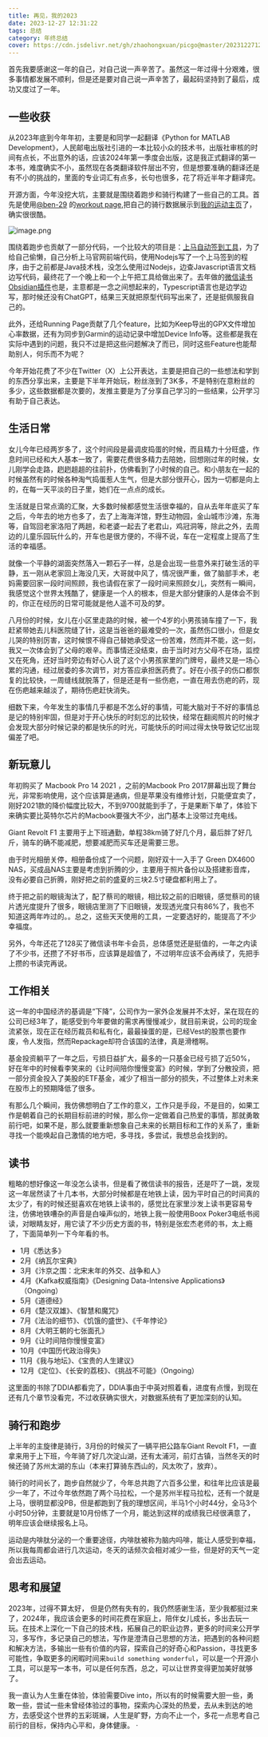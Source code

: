```yaml
---
title: 再见，我的2023
date: 2023-12-27 12:31:22
tags: 总结
category: 年终总结
cover: https://cdn.jsdelivr.net/gh/zhaohongxuan/picgo@master/20231227122237.png
---
```



首先我要感谢这一年的自己，对自己说一声辛苦了。虽然这一年过得十分艰难，很多事情都发展不顺利，但是还是要对自己说一声辛苦了，最起码坚持到了最后，成功又度过了一年。

## 一些收获

从2023年底到今年年初，主要是和同学一起翻译《Python for MATLAB Development》，人民邮电出版社引进的一本比较小众的技术书，出版社审核的时间有点长，不出意外的话，应该2024年第一季度会出版，这是我正式翻译的第一本书，难度确实不小，虽然现在各类翻译软件层出不穷，但是想要准确的翻译还是有不小的挑战的，里面的专业词汇有点多，长句也很多，花了将近半年才翻译完。

开源方面，今年没挖大坑，主要就是围绕着跑步和骑行构建了一些自己的工具。首先是使用[@ben-29](https://github.com/ben-29) 的[workout page](https://github.com/ben-29/workouts_page),把自己的骑行数据展示到[我的运动主页](https://zhaohongxuan.github.io/workouts/)了，确实很很酷。

![image.png](https://cdn.jsdelivr.net/gh/zhaohongxuan/picgo@master/20231227122237.png)

<!-- more-->

围绕着跑步也贡献了一部分代码，一个比较大的项目是：[上马自动签到工具](https://github.com/zhaohongxuan/shangma_auto_sign)，为了给自己偷懒，自己分析上马官网前端代码，使用Nodejs写了一个上马签到的程序，由于之前都是Java技术栈，没怎么使用过Nodejs，边查Javascript语言文档边写代码，最终花了一个晚上和一个上午把工具给做出来了。去年做的[微信读书Obsidian插件](https://github.com/zhaohongxuan/obsidian-weread-plugin)也是，主意都是一念之间想起来的，Typescript语言也是边学边写，那时候还没有ChatGPT，结果三天就把原型代码写出来了，还是挺佩服我自己的。

此外，还给Running Page贡献了几个feature，比如为Keep导出的GPX文件增加心率数据，还有为同步到Garmin的运动记录中增加Device Info等。这些都是我在实际中遇到的问题，我只不过是把这些问题解决了而已，同时这些Feature也能帮助别人，何乐而不为呢？

今年开始花费了不少在Twitter（X）上公开表达，主要是把自己的一些想法和学到的东西分享出来，主要是下半年开始玩，粉丝涨到了3K多，不是特别在意粉丝的多少，这些数据都是次要的，发推主要是为了分享自己学习的一些结果，公开学习有助于自己表达。

## 生活日常


女儿今年已经两岁多了，这个时间段是最调皮捣蛋的时候，而且精力十分旺盛，作息时间已经和大人基本一致了，需要花费很多精力去陪她，回想刚过年的时候，女儿刚学会走路，趔趔趄趄的往前扑，仿佛看到了小时候的自己。和小朋友在一起的时候虽然有的时候各种淘气捣蛋惹人生气，但是大部分很开心，因为一切都是向上的，在每一天平淡的日子里，她们在一点点的成长。

生活就是日常点滴的汇聚，大多数时候都感觉生活很幸福的，自从去年年底买了车之后，今年去的地方也多了，去了上海海洋馆，野生动物园，金山城市沙滩，东海等，自驾回老家洛阳了两趟，和老婆一起去了老君山，鸡冠洞等，除此之外，去周边的儿童乐园玩什么的，开车也是很方便的，不得不说，车在一定程度上提高了生活的幸福感。

就像一个平静的湖面突然落入一颗石子一样，总是会出现一些意外来打破生活的平静，五一刚从老家回上海没几天，大哥就中风了，情况很严重，做了脑部手术，老妈需要回家一段时间照顾，我也请假在家了一段时间来照顾女儿，突然有一瞬间，我感觉这个世界太残酷了，健康是一个人的根本，但是大部分健康的人是体会不到的，你正在经历的日常可能就是他人遥不可及的梦。

八月份的时候，女儿在小区里走路的时候，被一个4岁的小男孩骑车撞了一下，我赶紧带她去儿科医院缝了针，这是当爸爸的最难受的一次，虽然伤口很小，但是女儿哭的特别厉害，这时候恨不得自己替她承受这一份苦难，然而并不能，这一刻，我又一次体会到了父母的艰辛。而事情还没结束，由于当时对方父母不在场，监控又在死角，还好当时旁边有好心人说了这个小男孩家里的门牌号，最终又是一场心累的沟通，经过居委的多次调节，对方答应承担医药费了。好在小孩子的伤口都恢复的比较快，一周缝线就脱落了，但是还是有一些伤疤，一直在用去伤疤的药，现在伤疤越来越淡了，期待伤疤赶快消失。

细数下来，今年发生的事情几乎都是不怎么好的事情，可能大脑对于不好的事情总是记的特别牢固，但是对于开心快乐的时刻忘的比较快，经常在翻阅照片的时候才会发现大部分时候记录的都是快乐的时光，可能快乐的时间过得太快导致记忆出现偏差了吧。

## 新玩意儿

年初购买了 Macbook Pro 14  2021 ，之前的Macbook Pro 2017屏幕出现了舞台光，非常影响使用，这个应该算是通病，但是苹果没有维修计划，只能便宜卖了，刚好2021款的降价幅度比较大，不到9700就能到手了，于是果断下单了，体验下来确实要比英特尔芯片的Macbook要强大不少，出门基本上没带过充电线。

Giant Revolt F1 主要用于上下班通勤，单程38km骑了好几个月，最后胖了好几斤，骑车的确不能减肥，想要减肥而买车还是需要三思。

由于时光相册关停，相册备份成了一个问题，刚好双十一入手了 Green DX4600 NAS，买成品NAS主要是考虑到折腾的少，主要用于照片备份以及搭建影音库，没有必要自己折腾，刚好把之前的盛夏的三块2.5寸硬盘都利用上了。

终于把之前的眼镜淘汰了，配了蔡司的眼镜，相比较之前的旧眼镜，感觉蔡司的镜片透光度提升了很多，眼镜店里测了下旧眼镜，发现透光度只有86%了，我也不知道这两年咋过的。。总之，这些天天使用的工具，一定要选好的，能提高了不少幸福度。

另外，今年还花了128买了微信读书年卡会员，总体感觉还是挺值的，一年之内读了不少书，还攒了不好书币，应该算是超值了，不过明年应该不会再续了，先把手上攒的书读完再说。

## 工作相关

这一年的中国经济的基调是“下降”，公司作为一家外企发展并不太好，呆在现在的公司已经3年了，能感受到今年要做的需求再慢慢减少，就目前来说，公司的现金流紧张，现在正在经历裁员和私有化，最最操蛋的是，已经Vest的股票也要作废，令人发指，然而Repackage却符合该国的法律，真是滑稽啊。

基金投资躺平了一年之后，亏损日益扩大，最多的一只基金已经亏损了近50%，好在年中的时候看李笑来的《让时间陪你慢慢变富》的时候，学到了分散投资，把一部分资金投入了美股的ETF基金，减少了相当一部分的损失，不过整体上对未来在股市上的预期降低了很多。

有那么几个瞬间，我仿佛想明白了工作的意义，工作只是手段，不是目的，如果工作是朝着自己的长期目标前进的时候，那么你一定做着自己热爱的事情，那就勇敢前行吧，如果不是，那么就要重新想象自己未来的长期目标和工作的关系了，重新寻找一个能唤起自己激情的地方吧，多寻找，多尝试，我想总会找到的。
## 读书

粗略的想好像这一年没怎么读书，但是看了微信读书的报告，还是吓了一跳，发现这一年居然读了十几本书，大部分时候都是在地铁上读，因为平时自己的时间真的太少了，有的时候还挺喜欢在地铁上读书的，感觉比在家里沙发上读书更容易专注，仿佛地铁嘈杂的声音是白噪声似的，地铁上我一般使用Boox Poker3电纸书阅读，对眼睛友好，用它读了不少历史方面的书，特别是张宏杰老师的书，太上瘾了，下面简单列一下今年看的书。

- 1月《悉达多》
- 2月《纳瓦尔宝典》
- 3月《汴京之围：北宋末年的外交、战争和人》
- 4月《Kafka权威指南》《Designing Data-Intensive Applications》（Ongoing）
- 5月《道德经》
- 6月《楚汉双雄》、《智慧和魔咒》
- 7月《法治的细节》、《饥饿的盛世》、《千年悖论》
- 8月《大明王朝的七张面孔》
- 9月《让时间陪你慢慢变富》
- 10月《中国历代政治得失》
- 11月《我与地坛》、《宝贵的人生建议》
- 12月《定位》、《长安的荔枝》、《挑战不可能》（Ongoing）

这里面的书除了DDIA都看完了，DDIA事由于中英对照着看，进度有点慢，到现在还有几个章节没看完，不过收获确实很大，对数据系统有了更加深刻的认知。

## 骑行和跑步

上半年的主旋律是骑行，3月份的时候买了一辆平把公路车Giant Revolt F1，一直拿来用于上下班，今年骑了好几次淀山湖，还有太浦河，前灯古镇，当然冬天的时候还骑了苏州太湖的东山（本来打算骑东西山的，风太吹了，放弃）。

骑行的时间长了，跑步自然就少了，今年总共跑了六百多公里，和往年比应该是最少一年了，不过今年依然跑了两个马拉松，一个是苏州半程马拉松，还有一个就是上马，很明显都没PB，但是都跑到了我的理想区间，半马1个小时44分，全马3个小时50分钟，主要就是10月份练了一个月，能达到这样的成绩我已经很满意了，明年应该会继续报名上马。

运动是内啡肽分泌的一个重要途径，内啡肽被称为脑内吗啡，能让人感受到幸福，所以我每周都会进行几次运动，冬天的话频次会相对减少一些，但是好的天气一定会出去运动。

## 思考和展望

2023年，过得不算太好， 但是仍然有失有的，我仍然感谢生活，至少我都挺过来了，2024年，我应该会更多的时间花费在家庭上，陪伴女儿成长，多出去玩一玩。在技术上深化一下自己的技术栈，拓展自己的职业边界，更多的时间来公开学习，多写作，多记录自己的想法，写作是澄清自己思想的方法，把遇到的各种问题和解决方法，多输出一些有价值的内容，探索自己的好奇心和Passion，寻找更多可能性，争取更多的闲暇时间来`build something wonderful`，可以是一个开源小工具，可以是写一本书，可以是任何东西，总之，可以让世界变得更加美好就够了。 

我一直认为人生重在体验，体验需要Dive into，所以有的时候需要大胆一些，勇敢一些，尝试一些未曾经体验过的事物，探索内心深处的热爱，去从未到达的地方，去感受这个世界的五彩斑斓，人生是旷野，方向不止一个，多花一点思考自己前行的目标，保持内心平和，身体健康。
·